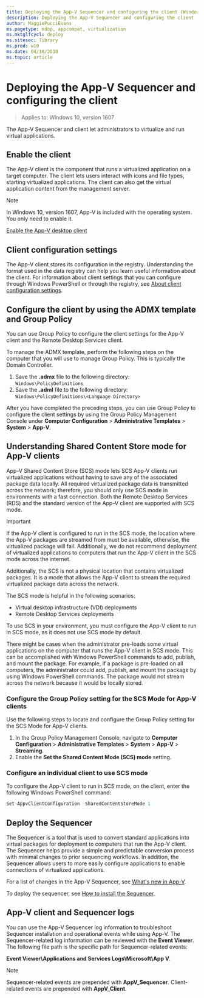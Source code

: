 ```yaml
---
title: Deploying the App-V Sequencer and configuring the client (Windows 10)
description: Deploying the App-V Sequencer and configuring the client
author: MaggiePucciEvans
ms.pagetype: mdop, appcompat, virtualization
ms.mktglfcycl: deploy
ms.sitesec: library
ms.prod: w10
ms.date: 04/18/2018
ms.topic: article
---
```

# Deploying the App-V Sequencer and configuring the client

>Applies to: Windows 10, version 1607

The App-V Sequencer and client let administrators to virtualize and run virtual applications.

## Enable the client

The App-V client is the component that runs a virtualized application on a target computer. The client lets users interact with icons and file types, starting virtualized applications. The client can also get the virtual application content from the management server.

>[!NOTE]
>In Windows 10, version 1607, App-V is included with the operating system. You only need to enable it.

[Enable the App-V desktop client](appv-enable-the-app-v-desktop-client.md)

## Client configuration settings

The App-V client stores its configuration in the registry. Understanding the format used in the data registry can help you learn useful information about the client. For information about client settings that you can configure through Windows PowerShell or through the registry, see [About client configuration settings](appv-client-configuration-settings.md).

## Configure the client by using the ADMX template and Group Policy

You can use Group Policy to configure the client settings for the App-V client and the Remote Desktop Services client.

To manage the ADMX template, perform the following steps on the computer that you will use to manage Group Policy. This is typically the Domain Controller.

1. Save the **.admx** file to the following directory: ```Windows\PolicyDefinitions```
2. Save the **.adml** file to the following directory: ```Windows\PolicyDefinitions\<Language Directory>```

After you have completed the preceding steps, you can use Group Policy to configure the client settings by using the Group Policy Management Console under **Computer Configuration** > **Administrative Templates** > **System** > **App-V**.

## Understanding Shared Content Store mode for App-V clients

App-V Shared Content Store (SCS) mode lets SCS App-V clients run virtualized applications without having to save any of the associated package data locally. All required virtualized package data is transmitted across the network; therefore, you should only use SCS mode in environments with a fast connection. Both the Remote Desktop Services (RDS) and the standard version of the App-V client are supported with SCS mode.

>[!IMPORTANT]
>If the App-V client is configured to run in the SCS mode, the location where the App-V packages are streamed from must be available, otherwise, the virtualized package will fail. Additionally, we do not recommend deployment of virtualized applications to computers that run the App-V client in the SCS mode across the internet.

Additionally, the SCS is not a physical location that contains virtualized packages. It is a mode that allows the App-V client to stream the required virtualized package data across the network.

The SCS mode is helpful in the following scenarios:

* Virtual desktop infrastructure (VDI) deployments
* Remote Desktop Services deployments

To use SCS in your environment, you must configure the App-V client to run in SCS mode, as it does not use SCS mode by default.

There might be cases when the administrator pre-loads some virtual applications on the computer that runs the App-V client in SCS mode. This can be accomplished with Windows PowerShell commands to add, publish, and mount the package. For example, if a package is pre-loaded on all computers, the administrator could add, publish, and mount the package by using Windows PowerShell commands. The package would not stream across the network because it would be locally stored.

### Configure the Group Policy setting for the SCS Mode for App-V clients

Use the following steps to locate and configure the Group Policy setting for the SCS Mode for App-V clients.

1. In the Group Policy Management Console, navigate to **Computer Configuration** > **Administrative Templates** > **System** > **App-V** > **Streaming**.
2. Enable the **Set the Shared Content Mode (SCS) mode** setting.

### Configure an individual client to use SCS mode

To configure the App-V client to run in SCS mode, on the client, enter the following Windows PowerShell command:

```PowerShell
Set-AppvClientConfiguration -SharedContentStoreMode 1
```

## Deploy the Sequencer

The Sequencer is a tool that is used to convert standard applications into virtual packages for deployment to computers that run the App-V client. The Sequencer helps provide a simple and predictable conversion process with minimal changes to prior sequencing workflows. In addition, the Sequencer allows users to more easily configure applications to enable connections of virtualized applications.

For a list of changes in the App-V Sequencer, see [What's new in App-V](appv-about-appv.md).

To deploy the sequencer, see [How to install the Sequencer](appv-install-the-sequencer.md).

## App-V client and Sequencer logs

You can use the App-V Sequencer log information to troubleshoot Sequencer installation and operational events while using App-V. The Sequencer-related log information can be reviewed with the **Event Viewer**. The following file path is the specific path for Sequencer-related events:

**Event Viewer\Applications and Services Logs\Microsoft\App V**.

>[!NOTE]
>Sequencer-related events are prepended with **AppV\_Sequencer**. Client-related events are prepended with **AppV\_Client**.




